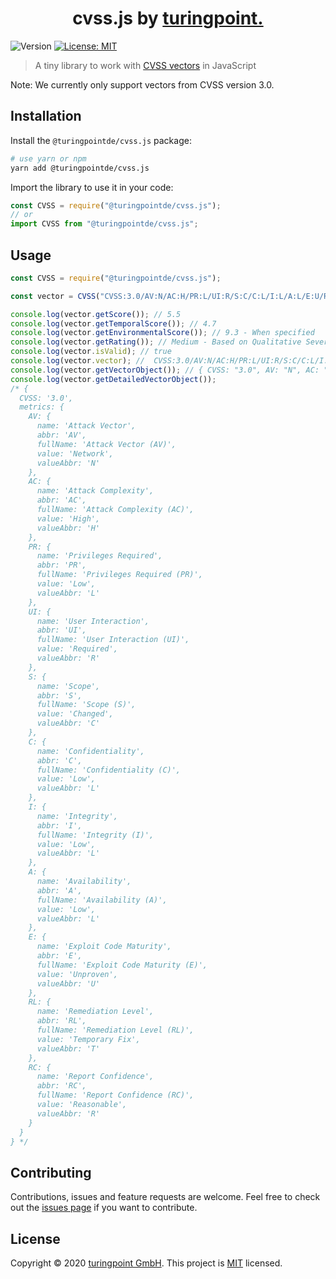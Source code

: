 <h1 align="center">cvss.js by <a href="https://turingpoint.eu" target="_blank">turingpoint.</a></h1>
<p>
  <img alt="Version" src="https://img.shields.io/badge/version-1.3.0-blue.svg?cacheSeconds=2592000" />
  <a href="#" target="_blank">
    <img alt="License: MIT" src="https://img.shields.io/badge/License-MIT-yellow.svg" />
  </a>
</p>

> A tiny library to work with [CVSS vectors](https://www.first.org/cvss/v3.0/specification-document) in JavaScript

Note: We currently only support vectors from CVSS version 3.0.

## Installation

Install the `@turingpointde/cvss.js` package:

```sh
# use yarn or npm
yarn add @turingpointde/cvss.js
```

Import the library to use it in your code:

```js
const CVSS = require("@turingpointde/cvss.js");
// or
import CVSS from "@turingpointde/cvss.js";
```

## Usage

```js
const CVSS = require("@turingpointde/cvss.js");

const vector = CVSS("CVSS:3.0/AV:N/AC:H/PR:L/UI:R/S:C/C:L/I:L/A:L/E:U/RL:T/RC:R");

console.log(vector.getScore()); // 5.5
console.log(vector.getTemporalScore()); // 4.7
console.log(vector.getEnvironmentalScore()); // 9.3 - When specified
console.log(vector.getRating()); // Medium - Based on Qualitative Severity Rating Scale
console.log(vector.isValid); // true
console.log(vector.vector); //  CVSS:3.0/AV:N/AC:H/PR:L/UI:R/S:C/C:L/I:L/A:L/E:U/RL:T/RC:R
console.log(vector.getVectorObject()); // { CVSS: "3.0", AV: "N", AC: "H", PR: "L", UI: "R", S: "C", C: "L", I: "L", A: "L", E: "U", RL: "T", RC: "R" }
console.log(vector.getDetailedVectorObject());
/* { 
  CVSS: '3.0',
  metrics: {
    AV: {
      name: 'Attack Vector',
      abbr: 'AV',
      fullName: 'Attack Vector (AV)',
      value: 'Network',
      valueAbbr: 'N'
    },
    AC: {
      name: 'Attack Complexity',
      abbr: 'AC',
      fullName: 'Attack Complexity (AC)',
      value: 'High',
      valueAbbr: 'H'
    },
    PR: {
      name: 'Privileges Required',
      abbr: 'PR',
      fullName: 'Privileges Required (PR)',
      value: 'Low',
      valueAbbr: 'L'
    },
    UI: {
      name: 'User Interaction',
      abbr: 'UI',
      fullName: 'User Interaction (UI)',
      value: 'Required',
      valueAbbr: 'R'
    },
    S: {
      name: 'Scope',
      abbr: 'S',
      fullName: 'Scope (S)',
      value: 'Changed',
      valueAbbr: 'C'
    },
    C: {
      name: 'Confidentiality',
      abbr: 'C',
      fullName: 'Confidentiality (C)',
      value: 'Low',
      valueAbbr: 'L'
    },
    I: {
      name: 'Integrity',
      abbr: 'I',
      fullName: 'Integrity (I)',
      value: 'Low',
      valueAbbr: 'L'
    },
    A: {
      name: 'Availability',
      abbr: 'A',
      fullName: 'Availability (A)',
      value: 'Low',
      valueAbbr: 'L'
    },
    E: {
      name: 'Exploit Code Maturity',
      abbr: 'E',
      fullName: 'Exploit Code Maturity (E)',
      value: 'Unproven',
      valueAbbr: 'U'
    },
    RL: {
      name: 'Remediation Level',
      abbr: 'RL',
      fullName: 'Remediation Level (RL)',
      value: 'Temporary Fix',
      valueAbbr: 'T'
    },
    RC: {
      name: 'Report Confidence',
      abbr: 'RC',
      fullName: 'Report Confidence (RC)',
      value: 'Reasonable',
      valueAbbr: 'R'
    }
  }
} */
```

## Contributing

Contributions, issues and feature requests are welcome.
Feel free to check out the [issues page](https://github.com/turingpointde/cvss.js/issues) if you want to contribute.

## License

Copyright © 2020 [turingpoint GmbH](https://turingpoint.eu).
This project is [MIT](LICENSE) licensed.
